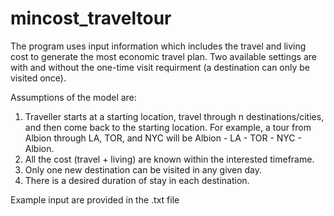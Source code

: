 # mincost_traveltour
 
 The program uses input information which includes the travel and living cost to generate the most economic travel plan. Two available settings are with and without the one-time visit requirment (a destination can only be visited once). 
 
 Assumptions of the model are:
 
 1. Traveller starts at a starting location, travel through n destinations/cities, and then come back to the starting location. For example, a tour from Albion through LA, TOR, and NYC will be Albion - LA - TOR - NYC - Albion.
 2. All the cost (travel + living) are known within the interested timeframe.
 3. Only one new destination can be visited in any given day.
 4. There is a desired duration of stay in each destination.

Example input are provided in the .txt file



